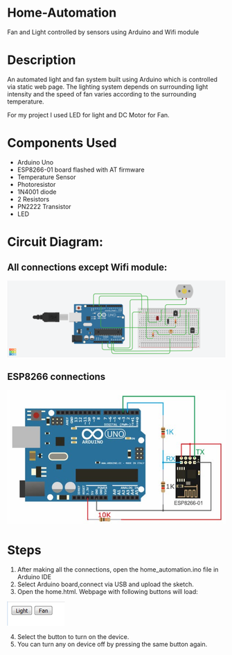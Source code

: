 # Home-Automation
Fan and Light controlled by sensors using Arduino and Wifi module

# Description
An automated light and fan system built using Arduino which is controlled
via static web page. The lighting system depends on surrounding light
intensity and the speed of fan varies according to the surrounding
temperature.

For my project I used LED for light and DC Motor for Fan.

# Components Used
* Arduino Uno
* ESP8266-01 board flashed with AT firmware
* Temperature Sensor
* Photoresistor
* 1N4001 diode
* 2 Resistors
* PN2222 Transistor
* LED

# Circuit Diagram:

## All connections except Wifi module:

![Image](./circuit_diagrams/main_diagram.png)


## ESP8266 connections

![Image](./circuit_diagrams/esp8266_diagram.jpg)


# Steps

1. After making all the connections, open the home_automation.ino file in Arduino IDE
2. Select Arduino board,connect via USB and upload the sketch.
3. Open the home.html. Webpage with following buttons will load: 

![Image](screenshot.png)

4. Select the button to turn on the device.
5. You can turn any on device off by pressing the same button again.
